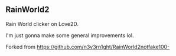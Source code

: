 RainWorld2
---
Rain World clicker on Love2D.

I'm just gonna make some general improvements lol.

Forked from https://github.com/n3v3rn1ght/RainWorld2notfake100-
